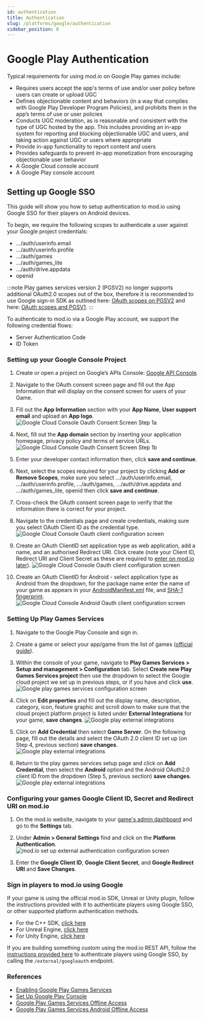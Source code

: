 ```yaml
---
id: authentication
title: Authentication
slug: /platforms/google/authentication
sidebar_position: 0
---
```


# Google Play Authentication

Typical requirements for using mod.io on Google Play games include:
* Requires users accept the app's terms of use and/or user policy before users can create or upload UGC
* Defines objectionable content and behaviors (in a way that complies with Google Play Developer Program Policies), and prohibits them in the app’s terms of use or user policies
* Conducts UGC moderation, as is reasonable and consistent with the type of UGC hosted by the app. This includes providing an in-app system for reporting and blocking objectionable UGC and users, and taking action against UGC or users where appropriate
* Provide in-app functionality to report content and users
* Provides safeguards to prevent in-app monetization from encouraging objectionable user behavior
* A Google Cloud console account
* A Google Play console account

## Setting up Google SSO

This guide will show you how to setup authentication to mod.io using Google SSO for their players on Android devices.

To begin, we require the following scopes to authenticate a user against your Google project credentials:
* .../auth/userinfo.email
* .../auth/userinfo.profile
* .../auth/games
* .../auth/games_lite
* .../auth/drive.appdata
* openid

:::note
Play games services version 2 (PGSV2) no longer supports additional OAuth2.0 scopes out of the box, therefore it is recommended to use Google sign-in SDK as outlined here: [OAuth scopes on PGSV2](https://developer.android.com/games/pgs/signin#oauth-scopes) and here: [OAuth scopes and PGSV1](https://developers.google.com/games/services/common/concepts/v1/sign-in#oauth-scopes).
:::

To authenticate to mod.io via a Google Play account, we support the following credential flows:
* Server Authentication Code
* ID Token

### Setting up your Google Console Project

1. Create or open a project on Google’s APIs Console: [Google API Console](https://console.cloud.google.com/).

2. Navigate to the OAuth consent screen page and fill out the App Information that will display on the consent screen for users of your Game.

3. Fill out the **App Information** section with your **App Name**, **User support email** and upload an **App logo**.
![Google Cloud Console Oauth Consent Screen Step 1a](images/google_oauth_screen_app_info_section.png)

4. Next, fill out the **App domain** section by inserting your application homepage, privacy policy and terms of service URLs.
![Google Cloud Console Oauth Consent Screen Step 1b](images/google_oauth_screen_app_domain.png)

5. Enter your developer contact information then, click **save and continue**.

6. Next, select the scopes required for your project by clicking **Add or Remove Scopes**, make sure you select .../auth/userinfo.email, .../auth/userinfo.profile, .../auth/games, .../auth/drive.appdata and .../auth/games_lite, openid then click **save and continue**.

7. Cross-check the OAuth consent screen page to verify that the information there is correct for your project.

8. Navigate to the credentials page and create credentials, making sure you select OAuth Client ID as the credential type.
![Google Cloud Console Oauth client configuration screen](images/create_google_oauth_client.png)

9. Create an OAuth ClientID set application type as web application, add a name, and an authorised Redirect URI. Click create (note your Client ID, Redirect URI and Client Secret as these are required to [enter on mod.io later](#configuring-your-games-google-client-id-secret-and-redirect-uri-on-modio)).
![Google Cloud Console Oauth client configuration screen](images/google_create_oauth_web_application.png)

10. Create an OAuth ClientID for Android - select application type as Android from the dropdown, for the package name enter the name of your game as appears in your [AndroidManifest.xml](https://developer.android.com/guide/topics/manifest/manifest-intro) file, and [SHA-1 fingerprint](https://developers.google.com/android/guides/client-auth).
![Google Cloud Console Android Oauth client configuration screen](images/google_setup_adroid_clientId.png)

### Setting Up Play Games Services

1. Navigate to the Google Play Console and sign in.

2. Create a game or select your app/game from the list of games ([official guide](https://support.google.com/googleplay/android-developer/answer/9859152)).

3. Within the console of your game, navigate to **Play Games Services > Setup and management > Configuration** tab. Select **Create new Play Games Services project** then use the dropdown to select the Google cloud project we set up in previous steps, or if you have and click **use**.
![Google play games services configuration screen](images/google_play_games_services_configuration_screen.png)

4. Click on **Edit properties** and fill out the display name, description, category, icon, feature graphic and scroll down to make sure that the cloud project platform project is listed under **External Integrations** for your game, **save changes**.
![Google play external integrations](images/google_play_console_external_integrations.png)

5. Click on **Add Credential** then select **Game Server**. On the following page, fill out the details and select the OAuth 2.0 client ID set up (on Step 4, previous section) **save changes**.
![Google play external integrations](images/google_PGS_config_game_server_oauth_client.png)

6. Return to the play games services setup page and click on **Add Credential**, then select the **Android** option and the Android OAuth2.0 client ID from the dropdown (Step 5, previous section) **save changes**.
![Google play external integrations](images/google_PGS_config_android_oauth_client.png)

### Configuring your games Google Client ID, Secret and Redirect URI on mod.io

1. On the mod.io website, navigate to your [game's admin dashboard](https://mod.io/content) and go to the **Settings** tab.

2. Under **Admin > General Settings** find and click on the **Platform Authentication**.
![mod.io set up external authentication configuration screen](images/modio_setup_external_platform_authentication_settings_page.png)

3. Enter the **Google Client ID**, **Google Client Secret**, and **Google Redirect URI** and **Save Changes**.

### Sign in players to mod.io using Google

If your game is using the official mod.io SDK, Unreal or Unity plugin, follow the instructions provided with it to authenticate players using Google SSO, or other supported platform authentication methods.

* For the C++ SDK, [click here](/cppsdk/getting-started/#ssoexternal-authentication)
* For Unreal Engine, [click here](/unreal/getting-started/user-authentication/#single-sign-on-authentication)
* For Unity Engine, [click here](/unity/getting-started/#authentication)

If you are building something custom using the mod.io REST API, follow the [instructions provided here](https://docs.mod.io/restapiref/#google) to authenticate players using Google SSO, by calling the `/external/googleauth` endpoint.

### References

* [Enabling Google Play Games Services](https://developers.google.com/games/services/console/enabling)
* [Set Up Google Play Console](https://support.google.com/googleplay/android-developer/answer/9859152)
* [Google Play Games Services Offline Access](https://developers.google.com/games/services/android/offline-access)
* [Google Play Games Services Android Offline Access](https://developers.google.com/games/services/v1/android/offline-access)

